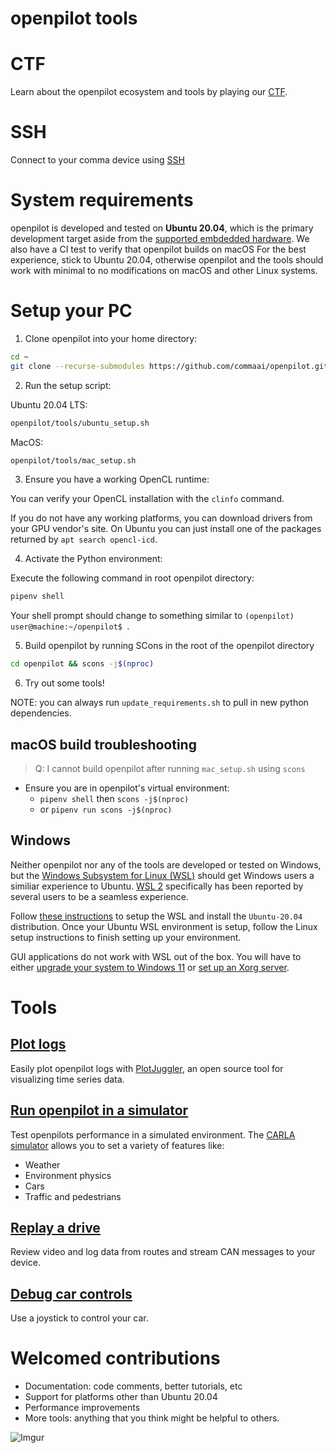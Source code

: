 openpilot tools
============

CTF
============

Learn about the openpilot ecosystem and tools by playing our [CTF](/tools/CTF.md).

SSH
============

Connect to your comma device using [SSH](ssh/README.md)


System requirements
============

openpilot is developed and tested on **Ubuntu 20.04**, which is the primary development target aside from the [supported embdedded hardware](https://github.com/commaai/openpilot#running-on-pc). We also have a CI test to verify that openpilot builds on macOS For the best experience, stick to Ubuntu 20.04, otherwise openpilot and the tools should work with minimal to no modifications on macOS and other Linux systems.

Setup your PC
============
1. Clone openpilot into your home directory:
``` bash
cd ~
git clone --recurse-submodules https://github.com/commaai/openpilot.git
```

2. Run the setup script:

Ubuntu 20.04 LTS:
``` bash
openpilot/tools/ubuntu_setup.sh
```
MacOS:
``` bash
openpilot/tools/mac_setup.sh
```

3. Ensure you have a working OpenCL runtime:

You can verify your OpenCL installation with the `clinfo` command.

If you do not have any working platforms, you can download drivers from your GPU vendor's site.
On Ubuntu you can just install one of the packages returned by `apt search opencl-icd`.

4. Activate the Python environment:

Execute the following command in root openpilot directory:
```bash
pipenv shell
```

Your shell prompt should change to something similar to `(openpilot) user@machine:~/openpilot$ `.

5. Build openpilot by running SCons in the root of the openpilot directory
``` bash
cd openpilot && scons -j$(nproc)
```

6. Try out some tools!

NOTE: you can always run `update_requirements.sh` to pull in new python dependencies.

## macOS build troubleshooting

> Q: I cannot build openpilot after running `mac_setup.sh` using `scons`
  - Ensure you are in openpilot's virtual environment:
    - `pipenv shell` then `scons -j$(nproc)`
    - or `pipenv run scons -j$(nproc)`

Windows
------------

Neither openpilot nor any of the tools are developed or tested on Windows, but the [Windows Subsystem for Linux (WSL)](https://docs.microsoft.com/en-us/windows/wsl/about) should get Windows users a similiar experience to Ubuntu. [WSL 2](https://docs.microsoft.com/en-us/windows/wsl/compare-versions) specifically has been reported by several users to be a seamless experience.

Follow [these instructions](https://docs.microsoft.com/en-us/windows/wsl/install) to setup the WSL and install the `Ubuntu-20.04` distribution. Once your Ubuntu WSL environment is setup, follow the Linux setup instructions to finish setting up your environment.

GUI applications do not work with WSL out of the box. You will have to either [upgrade your system to Windows 11](https://docs.microsoft.com/en-us/windows/wsl/tutorials/gui-apps) or [set up an Xorg server](https://techcommunity.microsoft.com/t5/windows-dev-appconsult/running-wsl-gui-apps-on-windows-10/ba-p/1493242).

Tools
============

[Plot logs](plotjuggler)
-------------

Easily plot openpilot logs with [PlotJuggler](https://github.com/facontidavide/PlotJuggler), an open source tool for visualizing time series data.


[Run openpilot in a simulator](sim)
-------------

Test openpilots performance in a simulated environment. The [CARLA simulator](https://github.com/carla-simulator/carla) allows you to set a variety of features like:
* Weather
* Environment physics
* Cars
* Traffic and pedestrians


[Replay a drive](replay)
-------------

Review video and log data from routes and stream CAN messages to your device.


[Debug car controls](joystick)
-------------

Use a joystick to control your car.


Welcomed contributions
=============

* Documentation: code comments, better tutorials, etc
* Support for platforms other than Ubuntu 20.04
* Performance improvements
* More tools: anything that you think might be helpful to others.

![Imgur](https://i.imgur.com/IdfBgwK.jpg)
